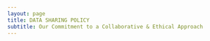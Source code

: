 ```yaml
---
layout: page
title: DATA SHARING POLICY
subtitle: Our Commitment to a Collaborative & Ethical Approach
---
```


